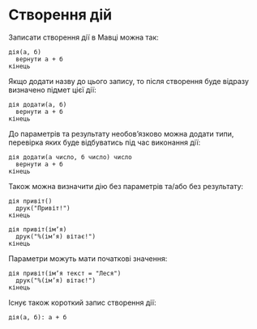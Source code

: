 # Створення дій

Записати створення дії в <subject>Мавці</subject> можна так:

```мавка
дія(а, б)
  вернути а + б
кінець
```

Якщо додати назву до цього запису, то після створення буде відразу визначено підмет цієї дії:

```мавка
дія додати(а, б)
  вернути а + б
кінець
```

До параметрів та результату необовʼязково можна додати типи, перевірка яких буде відбуватись під час
виконання дії:

```мавка
дія додати(а число, б число) число
  вернути а + б
кінець
```

Також можна визначити дію без параметрів та/або без результату:

```мавка
дія привіт()
  друк("Привіт!")
кінець
```

```мавка
дія привіт(імʼя)
  друк("%(імʼя) вітає!")
кінець
```

Параметри можуть мати початкові значення:

```мавка
дія привіт(імʼя текст = "Леся")
  друк("%(імʼя) вітає!")
кінець
```

Існує також короткий запис створення дії:

```мавка
дія(а, б): а + б
```